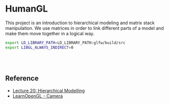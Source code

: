# HumanGL
This project is an introduction to hierarchical modeling and matrix stack manipulation.
We use matrices in order to link different parts of a model and make them move together in a logical way.

```bash
export LD_LIBRARY_PATH=LD_LIBRARY_PATH:glfw/build/src
export LIBGL_ALWAYS_INDIRECT=0
```

<br></br>

## Reference
- [Lecture 20: Hierarchical Modelling](https://teaching.csse.uwa.edu.au/units/CITS3003/lectures/020_Hierarchical_Modelling.pdf)
- [LearnOpenGL - Camera](https://learnopengl.com/Getting-started/Camera)
